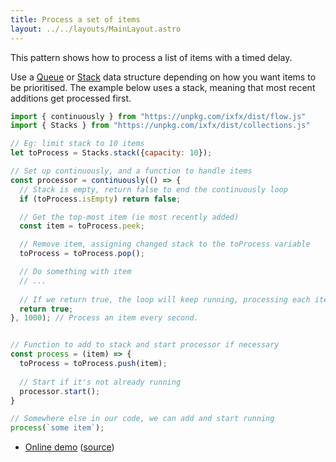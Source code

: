 ```yaml
---
title: Process a set of items
layout: ../../layouts/MainLayout.astro
---
```


This pattern shows how to process a list of items with a timed delay.

Use a [Queue](../collections/queue/) or [Stack](../collections/stack/) data structure depending on how you want items to be prioritised. The example below uses a stack, meaning that most recent additions get processed first.

```js
import { continuously } from "https://unpkg.com/ixfx/dist/flow.js"
import { Stacks } from "https://unpkg.com/ixfx/dist/collections.js"

// Eg: limit stack to 10 items
let toProcess = Stacks.stack({capacity: 10});

// Set up continuously, and a function to handle items
const processor = continuously(() => {
  // Stack is empty, return false to end the continuously loop
  if (toProcess.isEmpty) return false; 

  // Get the top-most item (ie most recently added)
  const item = toProcess.peek;

  // Remove item, assigning changed stack to the toProcess variable
  toProcess = toProcess.pop();

  // Do something with item
  // ...
  
  // If we return true, the loop will keep running, processing each item in stack
  return true;
}, 1000); // Process an item every second.


// Function to add to stack and start processor if necessary
const process = (item) => {
  toProcess = toProcess.push(item);
  
  // Start if it's not already running
  processor.start();
}

// Somewhere else in our code, we can add and start running
process(`some item`);
```

* [Online demo](https://clinth.github.io/ixfx-demos/flow/) ([source](https://github.com/ClintH/ixfx-demos/tree/main/flow/list-async))
